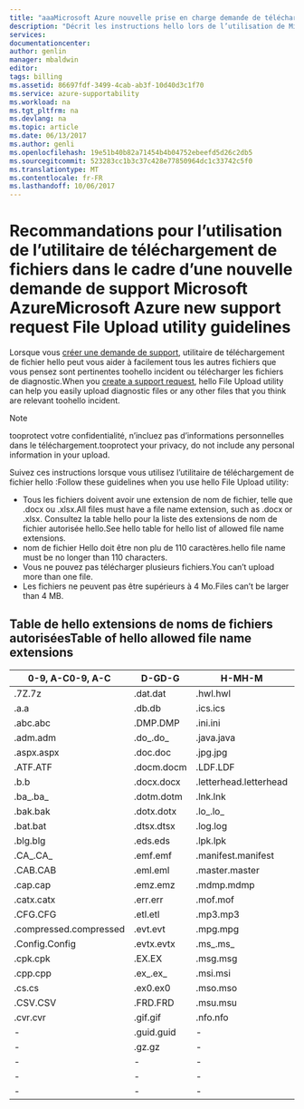 ```yaml
---
title: "aaaMicrosoft Azure nouvelle prise en charge demande de téléchargement de fichier de directives d’utilitaire | Documents Microsoft"
description: "Décrit les instructions hello lors de l’utilisation de Microsoft Azure nouvelle demande de support utilitaire de téléchargement de fichiers"
services: 
documentationcenter: 
author: genlin
manager: mbaldwin
editor: 
tags: billing
ms.assetid: 86697fdf-3499-4cab-ab3f-10d40d3c1f70
ms.service: azure-supportability
ms.workload: na
ms.tgt_pltfrm: na
ms.devlang: na
ms.topic: article
ms.date: 06/13/2017
ms.author: genli
ms.openlocfilehash: 19e51b40b82a71454b4b04752ebeefd5d26c2db5
ms.sourcegitcommit: 523283cc1b3c37c428e77850964dc1c33742c5f0
ms.translationtype: MT
ms.contentlocale: fr-FR
ms.lasthandoff: 10/06/2017
---
```

# <a name="microsoft-azure-new-support-request-file-upload-utility-guidelines"></a><span data-ttu-id="4e054-103">Recommandations pour l’utilisation de l’utilitaire de téléchargement de fichiers dans le cadre d’une nouvelle demande de support Microsoft Azure</span><span class="sxs-lookup"><span data-stu-id="4e054-103">Microsoft Azure new support request File Upload utility guidelines</span></span>
<span data-ttu-id="4e054-104">Lorsque vous [créer une demande de support](https://portal.azure.com/#create/Microsoft.Support), utilitaire de téléchargement de fichier hello peut vous aider à facilement tous les autres fichiers que vous pensez sont pertinentes toohello incident ou télécharger les fichiers de diagnostic.</span><span class="sxs-lookup"><span data-stu-id="4e054-104">When you [create a support request](https://portal.azure.com/#create/Microsoft.Support), hello File Upload utility can help you easily upload diagnostic files or any other files that you think are relevant toohello incident.</span></span>  

> [!NOTE]
> <span data-ttu-id="4e054-105">tooprotect votre confidentialité, n’incluez pas d’informations personnelles dans le téléchargement.</span><span class="sxs-lookup"><span data-stu-id="4e054-105">tooprotect your privacy, do not include any personal information in your upload.</span></span>
>
>

<span data-ttu-id="4e054-106">Suivez ces instructions lorsque vous utilisez l’utilitaire de téléchargement de fichier hello :</span><span class="sxs-lookup"><span data-stu-id="4e054-106">Follow these guidelines when you use hello File Upload utility:</span></span>

* <span data-ttu-id="4e054-107">Tous les fichiers doivent avoir une extension de nom de fichier, telle que .docx ou .xlsx.</span><span class="sxs-lookup"><span data-stu-id="4e054-107">All files must have a file name extension, such as .docx or .xlsx.</span></span> <span data-ttu-id="4e054-108">Consultez la table hello pour la liste des extensions de nom de fichier autorisée hello.</span><span class="sxs-lookup"><span data-stu-id="4e054-108">See hello table for hello list of allowed file name extensions.</span></span>
* <span data-ttu-id="4e054-109">nom de fichier Hello doit être non plu de 110 caractères.</span><span class="sxs-lookup"><span data-stu-id="4e054-109">hello file name must be no longer than 110 characters.</span></span>
* <span data-ttu-id="4e054-110">Vous ne pouvez pas télécharger plusieurs fichiers.</span><span class="sxs-lookup"><span data-stu-id="4e054-110">You can’t upload more than one file.</span></span>
* <span data-ttu-id="4e054-111">Les fichiers ne peuvent pas être supérieurs à 4 Mo.</span><span class="sxs-lookup"><span data-stu-id="4e054-111">Files can’t be larger than 4 MB.</span></span>

## <a name="table-of-hello-allowed-file-name-extensions"></a><span data-ttu-id="4e054-112">Table de hello extensions de noms de fichiers autorisées</span><span class="sxs-lookup"><span data-stu-id="4e054-112">Table of hello allowed file name extensions</span></span>
| <span data-ttu-id="4e054-113">0-9, A-C</span><span class="sxs-lookup"><span data-stu-id="4e054-113">0-9, A-C</span></span>    | <span data-ttu-id="4e054-114">D-G</span><span class="sxs-lookup"><span data-stu-id="4e054-114">D-G</span></span>   | <span data-ttu-id="4e054-115">H-M</span><span class="sxs-lookup"><span data-stu-id="4e054-115">H-M</span></span>         | <span data-ttu-id="4e054-116">N-P</span><span class="sxs-lookup"><span data-stu-id="4e054-116">N-P</span></span>   | <span data-ttu-id="4e054-117">R-T</span><span class="sxs-lookup"><span data-stu-id="4e054-117">R-T</span></span>      | <span data-ttu-id="4e054-118">U-W</span><span class="sxs-lookup"><span data-stu-id="4e054-118">U-W</span></span>        | <span data-ttu-id="4e054-119">X-Z</span><span class="sxs-lookup"><span data-stu-id="4e054-119">X-Z</span></span>     |
|-------------|-------|-------------|-------|----------|------------|---------|
| <span data-ttu-id="4e054-120">.7Z</span><span class="sxs-lookup"><span data-stu-id="4e054-120">.7z</span></span>         | <span data-ttu-id="4e054-121">.dat</span><span class="sxs-lookup"><span data-stu-id="4e054-121">.dat</span></span>  | <span data-ttu-id="4e054-122">.hwl</span><span class="sxs-lookup"><span data-stu-id="4e054-122">.hwl</span></span>        | <span data-ttu-id="4e054-123">.odx</span><span class="sxs-lookup"><span data-stu-id="4e054-123">.odx</span></span>  | <span data-ttu-id="4e054-124">.rar</span><span class="sxs-lookup"><span data-stu-id="4e054-124">.rar</span></span>     | <span data-ttu-id="4e054-125">.tdb</span><span class="sxs-lookup"><span data-stu-id="4e054-125">.tdb</span></span>       | <span data-ttu-id="4e054-126">.xlam</span><span class="sxs-lookup"><span data-stu-id="4e054-126">.xlam</span></span>   |
| <span data-ttu-id="4e054-127">.a</span><span class="sxs-lookup"><span data-stu-id="4e054-127">.a</span></span>          | <span data-ttu-id="4e054-128">.db</span><span class="sxs-lookup"><span data-stu-id="4e054-128">.db</span></span>   | <span data-ttu-id="4e054-129">.ics</span><span class="sxs-lookup"><span data-stu-id="4e054-129">.ics</span></span>        | <span data-ttu-id="4e054-130">.oft</span><span class="sxs-lookup"><span data-stu-id="4e054-130">.oft</span></span>  | <span data-ttu-id="4e054-131">.rdl</span><span class="sxs-lookup"><span data-stu-id="4e054-131">.rdl</span></span>     | <span data-ttu-id="4e054-132">.tdf</span><span class="sxs-lookup"><span data-stu-id="4e054-132">.tdf</span></span>       | <span data-ttu-id="4e054-133">.xlr</span><span class="sxs-lookup"><span data-stu-id="4e054-133">.xlr</span></span>    |
| <span data-ttu-id="4e054-134">.abc</span><span class="sxs-lookup"><span data-stu-id="4e054-134">.abc</span></span>        | <span data-ttu-id="4e054-135">.DMP</span><span class="sxs-lookup"><span data-stu-id="4e054-135">.DMP</span></span>  | <span data-ttu-id="4e054-136">.ini</span><span class="sxs-lookup"><span data-stu-id="4e054-136">.ini</span></span>        | <span data-ttu-id="4e054-137">.old</span><span class="sxs-lookup"><span data-stu-id="4e054-137">.old</span></span>  | <span data-ttu-id="4e054-138">.rdlc</span><span class="sxs-lookup"><span data-stu-id="4e054-138">.rdlc</span></span>    | <span data-ttu-id="4e054-139">.text</span><span class="sxs-lookup"><span data-stu-id="4e054-139">.text</span></span>      | <span data-ttu-id="4e054-140">.xls</span><span class="sxs-lookup"><span data-stu-id="4e054-140">.xls</span></span>    |
| <span data-ttu-id="4e054-141">.adm</span><span class="sxs-lookup"><span data-stu-id="4e054-141">.adm</span></span>        | <span data-ttu-id="4e054-142">.do_</span><span class="sxs-lookup"><span data-stu-id="4e054-142">.do_</span></span>  | <span data-ttu-id="4e054-143">.java</span><span class="sxs-lookup"><span data-stu-id="4e054-143">.java</span></span>       | <span data-ttu-id="4e054-144">.one</span><span class="sxs-lookup"><span data-stu-id="4e054-144">.one</span></span>  | <span data-ttu-id="4e054-145">.re_</span><span class="sxs-lookup"><span data-stu-id="4e054-145">.re_</span></span>     | <span data-ttu-id="4e054-146">.thmx</span><span class="sxs-lookup"><span data-stu-id="4e054-146">.thmx</span></span>      | <span data-ttu-id="4e054-147">.xlsb</span><span class="sxs-lookup"><span data-stu-id="4e054-147">.xlsb</span></span>   |
| <span data-ttu-id="4e054-148">.aspx</span><span class="sxs-lookup"><span data-stu-id="4e054-148">.aspx</span></span>       | <span data-ttu-id="4e054-149">.doc</span><span class="sxs-lookup"><span data-stu-id="4e054-149">.doc</span></span>  | <span data-ttu-id="4e054-150">.jpg</span><span class="sxs-lookup"><span data-stu-id="4e054-150">.jpg</span></span>        | <span data-ttu-id="4e054-151">.osd</span><span class="sxs-lookup"><span data-stu-id="4e054-151">.osd</span></span>  | <span data-ttu-id="4e054-152">.reg</span><span class="sxs-lookup"><span data-stu-id="4e054-152">.reg</span></span>     | <span data-ttu-id="4e054-153">.tif</span><span class="sxs-lookup"><span data-stu-id="4e054-153">.tif</span></span>       | <span data-ttu-id="4e054-154">.xlsm</span><span class="sxs-lookup"><span data-stu-id="4e054-154">.xlsm</span></span>   |
| <span data-ttu-id="4e054-155">.ATF</span><span class="sxs-lookup"><span data-stu-id="4e054-155">.ATF</span></span>        | <span data-ttu-id="4e054-156">.docm</span><span class="sxs-lookup"><span data-stu-id="4e054-156">.docm</span></span> | <span data-ttu-id="4e054-157">.LDF</span><span class="sxs-lookup"><span data-stu-id="4e054-157">.LDF</span></span>        | <span data-ttu-id="4e054-158">.OUT</span><span class="sxs-lookup"><span data-stu-id="4e054-158">.OUT</span></span>  | <span data-ttu-id="4e054-159">.remove</span><span class="sxs-lookup"><span data-stu-id="4e054-159">.remove</span></span>  | <span data-ttu-id="4e054-160">.trc</span><span class="sxs-lookup"><span data-stu-id="4e054-160">.trc</span></span>       | <span data-ttu-id="4e054-161">.xlsx</span><span class="sxs-lookup"><span data-stu-id="4e054-161">.xlsx</span></span>   |
| <span data-ttu-id="4e054-162">.b</span><span class="sxs-lookup"><span data-stu-id="4e054-162">.b</span></span>          | <span data-ttu-id="4e054-163">.docx</span><span class="sxs-lookup"><span data-stu-id="4e054-163">.docx</span></span> | <span data-ttu-id="4e054-164">.letterhead</span><span class="sxs-lookup"><span data-stu-id="4e054-164">.letterhead</span></span> | <span data-ttu-id="4e054-165">.p1</span><span class="sxs-lookup"><span data-stu-id="4e054-165">.p1</span></span>   | <span data-ttu-id="4e054-166">.ren</span><span class="sxs-lookup"><span data-stu-id="4e054-166">.ren</span></span>     | <span data-ttu-id="4e054-167">.TTD</span><span class="sxs-lookup"><span data-stu-id="4e054-167">.TTD</span></span>       | <span data-ttu-id="4e054-168">.xlt</span><span class="sxs-lookup"><span data-stu-id="4e054-168">.xlt</span></span>    |
| <span data-ttu-id="4e054-169">.ba_</span><span class="sxs-lookup"><span data-stu-id="4e054-169">.ba_</span></span>        | <span data-ttu-id="4e054-170">.dotm</span><span class="sxs-lookup"><span data-stu-id="4e054-170">.dotm</span></span> | <span data-ttu-id="4e054-171">.lnk</span><span class="sxs-lookup"><span data-stu-id="4e054-171">.lnk</span></span>        | <span data-ttu-id="4e054-172">.pcap</span><span class="sxs-lookup"><span data-stu-id="4e054-172">.pcap</span></span> | <span data-ttu-id="4e054-173">.rename</span><span class="sxs-lookup"><span data-stu-id="4e054-173">.rename</span></span>  | <span data-ttu-id="4e054-174">.tx_</span><span class="sxs-lookup"><span data-stu-id="4e054-174">.tx_</span></span>       | <span data-ttu-id="4e054-175">.xltx</span><span class="sxs-lookup"><span data-stu-id="4e054-175">.xltx</span></span>   |
| <span data-ttu-id="4e054-176">.bak</span><span class="sxs-lookup"><span data-stu-id="4e054-176">.bak</span></span>        | <span data-ttu-id="4e054-177">.dotx</span><span class="sxs-lookup"><span data-stu-id="4e054-177">.dotx</span></span> | <span data-ttu-id="4e054-178">.lo_</span><span class="sxs-lookup"><span data-stu-id="4e054-178">.lo_</span></span>        | <span data-ttu-id="4e054-179">.pdb</span><span class="sxs-lookup"><span data-stu-id="4e054-179">.pdb</span></span>  | <span data-ttu-id="4e054-180">.rft</span><span class="sxs-lookup"><span data-stu-id="4e054-180">.rft</span></span>     | <span data-ttu-id="4e054-181">.txt</span><span class="sxs-lookup"><span data-stu-id="4e054-181">.txt</span></span>       | <span data-ttu-id="4e054-182">.xml</span><span class="sxs-lookup"><span data-stu-id="4e054-182">.xml</span></span>    |
| <span data-ttu-id="4e054-183">.bat</span><span class="sxs-lookup"><span data-stu-id="4e054-183">.bat</span></span>        | <span data-ttu-id="4e054-184">.dtsx</span><span class="sxs-lookup"><span data-stu-id="4e054-184">.dtsx</span></span> | <span data-ttu-id="4e054-185">.log</span><span class="sxs-lookup"><span data-stu-id="4e054-185">.log</span></span>        | <span data-ttu-id="4e054-186">.pdf</span><span class="sxs-lookup"><span data-stu-id="4e054-186">.pdf</span></span>  | <span data-ttu-id="4e054-187">.rpt</span><span class="sxs-lookup"><span data-stu-id="4e054-187">.rpt</span></span>     | <span data-ttu-id="4e054-188">.uccapilog</span><span class="sxs-lookup"><span data-stu-id="4e054-188">.uccapilog</span></span> | <span data-ttu-id="4e054-189">.xmla</span><span class="sxs-lookup"><span data-stu-id="4e054-189">.xmla</span></span>   |
| <span data-ttu-id="4e054-190">.blg</span><span class="sxs-lookup"><span data-stu-id="4e054-190">.blg</span></span>        | <span data-ttu-id="4e054-191">.eds</span><span class="sxs-lookup"><span data-stu-id="4e054-191">.eds</span></span>  | <span data-ttu-id="4e054-192">.lpk</span><span class="sxs-lookup"><span data-stu-id="4e054-192">.lpk</span></span>        | <span data-ttu-id="4e054-193">.piz</span><span class="sxs-lookup"><span data-stu-id="4e054-193">.piz</span></span>  | <span data-ttu-id="4e054-194">.rte</span><span class="sxs-lookup"><span data-stu-id="4e054-194">.rte</span></span>     | <span data-ttu-id="4e054-195">.uccplog</span><span class="sxs-lookup"><span data-stu-id="4e054-195">.uccplog</span></span>   | <span data-ttu-id="4e054-196">.xps</span><span class="sxs-lookup"><span data-stu-id="4e054-196">.xps</span></span>    |
| <span data-ttu-id="4e054-197">.CA_</span><span class="sxs-lookup"><span data-stu-id="4e054-197">.CA_</span></span>        | <span data-ttu-id="4e054-198">.emf</span><span class="sxs-lookup"><span data-stu-id="4e054-198">.emf</span></span>  | <span data-ttu-id="4e054-199">.manifest</span><span class="sxs-lookup"><span data-stu-id="4e054-199">.manifest</span></span>   | <span data-ttu-id="4e054-200">.pmls</span><span class="sxs-lookup"><span data-stu-id="4e054-200">.pmls</span></span> | <span data-ttu-id="4e054-201">.rtf</span><span class="sxs-lookup"><span data-stu-id="4e054-201">.rtf</span></span>     | <span data-ttu-id="4e054-202">.udcx</span><span class="sxs-lookup"><span data-stu-id="4e054-202">.udcx</span></span>      | <span data-ttu-id="4e054-203">.xsd</span><span class="sxs-lookup"><span data-stu-id="4e054-203">.xsd</span></span>    |
| <span data-ttu-id="4e054-204">.CAB</span><span class="sxs-lookup"><span data-stu-id="4e054-204">.CAB</span></span>        | <span data-ttu-id="4e054-205">.eml</span><span class="sxs-lookup"><span data-stu-id="4e054-205">.eml</span></span>  | <span data-ttu-id="4e054-206">.master</span><span class="sxs-lookup"><span data-stu-id="4e054-206">.master</span></span>     | <span data-ttu-id="4e054-207">.png</span><span class="sxs-lookup"><span data-stu-id="4e054-207">.png</span></span>  | <span data-ttu-id="4e054-208">.run</span><span class="sxs-lookup"><span data-stu-id="4e054-208">.run</span></span>     | <span data-ttu-id="4e054-209">.vb_</span><span class="sxs-lookup"><span data-stu-id="4e054-209">.vb_</span></span>       | <span data-ttu-id="4e054-210">.xsn</span><span class="sxs-lookup"><span data-stu-id="4e054-210">.xsn</span></span>    |
| <span data-ttu-id="4e054-211">.cap</span><span class="sxs-lookup"><span data-stu-id="4e054-211">.cap</span></span>        | <span data-ttu-id="4e054-212">.emz</span><span class="sxs-lookup"><span data-stu-id="4e054-212">.emz</span></span>  | <span data-ttu-id="4e054-213">.mdmp</span><span class="sxs-lookup"><span data-stu-id="4e054-213">.mdmp</span></span>       | <span data-ttu-id="4e054-214">.potx</span><span class="sxs-lookup"><span data-stu-id="4e054-214">.potx</span></span> | <span data-ttu-id="4e054-215">.saz</span><span class="sxs-lookup"><span data-stu-id="4e054-215">.saz</span></span>     | <span data-ttu-id="4e054-216">.vbs_</span><span class="sxs-lookup"><span data-stu-id="4e054-216">.vbs_</span></span>      | <span data-ttu-id="4e054-217">.xxx</span><span class="sxs-lookup"><span data-stu-id="4e054-217">.xxx</span></span>    |
| <span data-ttu-id="4e054-218">.catx</span><span class="sxs-lookup"><span data-stu-id="4e054-218">.catx</span></span>       | <span data-ttu-id="4e054-219">.err</span><span class="sxs-lookup"><span data-stu-id="4e054-219">.err</span></span>  | <span data-ttu-id="4e054-220">.mof</span><span class="sxs-lookup"><span data-stu-id="4e054-220">.mof</span></span>        | <span data-ttu-id="4e054-221">.ppt</span><span class="sxs-lookup"><span data-stu-id="4e054-221">.ppt</span></span>  | <span data-ttu-id="4e054-222">.sql</span><span class="sxs-lookup"><span data-stu-id="4e054-222">.sql</span></span>     | <span data-ttu-id="4e054-223">.vcf</span><span class="sxs-lookup"><span data-stu-id="4e054-223">.vcf</span></span>       | <span data-ttu-id="4e054-224">.z_</span><span class="sxs-lookup"><span data-stu-id="4e054-224">.z_</span></span>     |
| <span data-ttu-id="4e054-225">.CFG</span><span class="sxs-lookup"><span data-stu-id="4e054-225">.CFG</span></span>        | <span data-ttu-id="4e054-226">.etl</span><span class="sxs-lookup"><span data-stu-id="4e054-226">.etl</span></span>  | <span data-ttu-id="4e054-227">.mp3</span><span class="sxs-lookup"><span data-stu-id="4e054-227">.mp3</span></span>        | <span data-ttu-id="4e054-228">.pptm</span><span class="sxs-lookup"><span data-stu-id="4e054-228">.pptm</span></span> | <span data-ttu-id="4e054-229">.sqlplan</span><span class="sxs-lookup"><span data-stu-id="4e054-229">.sqlplan</span></span> | <span data-ttu-id="4e054-230">.vsd</span><span class="sxs-lookup"><span data-stu-id="4e054-230">.vsd</span></span>       | <span data-ttu-id="4e054-231">.z01</span><span class="sxs-lookup"><span data-stu-id="4e054-231">.z01</span></span>    |
| <span data-ttu-id="4e054-232">.compressed</span><span class="sxs-lookup"><span data-stu-id="4e054-232">.compressed</span></span> | <span data-ttu-id="4e054-233">.evt</span><span class="sxs-lookup"><span data-stu-id="4e054-233">.evt</span></span>  | <span data-ttu-id="4e054-234">.mpg</span><span class="sxs-lookup"><span data-stu-id="4e054-234">.mpg</span></span>        | <span data-ttu-id="4e054-235">.pptx</span><span class="sxs-lookup"><span data-stu-id="4e054-235">.pptx</span></span> | <span data-ttu-id="4e054-236">.stp</span><span class="sxs-lookup"><span data-stu-id="4e054-236">.stp</span></span>     | <span data-ttu-id="4e054-237">.wdb</span><span class="sxs-lookup"><span data-stu-id="4e054-237">.wdb</span></span>       | <span data-ttu-id="4e054-238">.z02</span><span class="sxs-lookup"><span data-stu-id="4e054-238">.z02</span></span>    |
| <span data-ttu-id="4e054-239">.Config</span><span class="sxs-lookup"><span data-stu-id="4e054-239">.Config</span></span>     | <span data-ttu-id="4e054-240">.evtx</span><span class="sxs-lookup"><span data-stu-id="4e054-240">.evtx</span></span> | <span data-ttu-id="4e054-241">.ms_</span><span class="sxs-lookup"><span data-stu-id="4e054-241">.ms_</span></span>        | <span data-ttu-id="4e054-242">.prn</span><span class="sxs-lookup"><span data-stu-id="4e054-242">.prn</span></span>  | <span data-ttu-id="4e054-243">.svclog</span><span class="sxs-lookup"><span data-stu-id="4e054-243">.svclog</span></span>  | <span data-ttu-id="4e054-244">.wks</span><span class="sxs-lookup"><span data-stu-id="4e054-244">.wks</span></span>       | <span data-ttu-id="4e054-245">.zi</span><span class="sxs-lookup"><span data-stu-id="4e054-245">.zi</span></span>     |
| <span data-ttu-id="4e054-246">.cpk</span><span class="sxs-lookup"><span data-stu-id="4e054-246">.cpk</span></span>        | <span data-ttu-id="4e054-247">.EX</span><span class="sxs-lookup"><span data-stu-id="4e054-247">.EX</span></span>   | <span data-ttu-id="4e054-248">.msg</span><span class="sxs-lookup"><span data-stu-id="4e054-248">.msg</span></span>        | <span data-ttu-id="4e054-249">.psf</span><span class="sxs-lookup"><span data-stu-id="4e054-249">.psf</span></span>  |   -       | <span data-ttu-id="4e054-250">.wma</span><span class="sxs-lookup"><span data-stu-id="4e054-250">.wma</span></span>       | <span data-ttu-id="4e054-251">.zi_</span><span class="sxs-lookup"><span data-stu-id="4e054-251">.zi_</span></span>    |
| <span data-ttu-id="4e054-252">.cpp</span><span class="sxs-lookup"><span data-stu-id="4e054-252">.cpp</span></span>        | <span data-ttu-id="4e054-253">.ex_</span><span class="sxs-lookup"><span data-stu-id="4e054-253">.ex_</span></span>  | <span data-ttu-id="4e054-254">.msi</span><span class="sxs-lookup"><span data-stu-id="4e054-254">.msi</span></span>        | <span data-ttu-id="4e054-255">.pst</span><span class="sxs-lookup"><span data-stu-id="4e054-255">.pst</span></span>  |  -        | <span data-ttu-id="4e054-256">.wmv</span><span class="sxs-lookup"><span data-stu-id="4e054-256">.wmv</span></span>       | <span data-ttu-id="4e054-257">.zip</span><span class="sxs-lookup"><span data-stu-id="4e054-257">.zip</span></span>    |
| <span data-ttu-id="4e054-258">.cs</span><span class="sxs-lookup"><span data-stu-id="4e054-258">.cs</span></span>         | <span data-ttu-id="4e054-259">.ex0</span><span class="sxs-lookup"><span data-stu-id="4e054-259">.ex0</span></span>  | <span data-ttu-id="4e054-260">.mso</span><span class="sxs-lookup"><span data-stu-id="4e054-260">.mso</span></span>        | <span data-ttu-id="4e054-261">.pub</span><span class="sxs-lookup"><span data-stu-id="4e054-261">.pub</span></span>  | -         | <span data-ttu-id="4e054-262">.wmz</span><span class="sxs-lookup"><span data-stu-id="4e054-262">.wmz</span></span>       | <span data-ttu-id="4e054-263">.zip_</span><span class="sxs-lookup"><span data-stu-id="4e054-263">.zip_</span></span>   |
| <span data-ttu-id="4e054-264">.CSV</span><span class="sxs-lookup"><span data-stu-id="4e054-264">.CSV</span></span>        | <span data-ttu-id="4e054-265">.FRD</span><span class="sxs-lookup"><span data-stu-id="4e054-265">.FRD</span></span>  | <span data-ttu-id="4e054-266">.msu</span><span class="sxs-lookup"><span data-stu-id="4e054-266">.msu</span></span>        | -      |-          | <span data-ttu-id="4e054-267">.wps</span><span class="sxs-lookup"><span data-stu-id="4e054-267">.wps</span></span>       | <span data-ttu-id="4e054-268">.zipp</span><span class="sxs-lookup"><span data-stu-id="4e054-268">.zipp</span></span>   |
| <span data-ttu-id="4e054-269">.cvr</span><span class="sxs-lookup"><span data-stu-id="4e054-269">.cvr</span></span>        | <span data-ttu-id="4e054-270">.gif</span><span class="sxs-lookup"><span data-stu-id="4e054-270">.gif</span></span>  | <span data-ttu-id="4e054-271">.nfo</span><span class="sxs-lookup"><span data-stu-id="4e054-271">.nfo</span></span>        | -      |-          | <span data-ttu-id="4e054-272">.wpt</span><span class="sxs-lookup"><span data-stu-id="4e054-272">.wpt</span></span>       | <span data-ttu-id="4e054-273">.zipped</span><span class="sxs-lookup"><span data-stu-id="4e054-273">.zipped</span></span> |
| -            | <span data-ttu-id="4e054-274">.guid</span><span class="sxs-lookup"><span data-stu-id="4e054-274">.guid</span></span> | -            | -      | -         | <span data-ttu-id="4e054-275">.wsdl</span><span class="sxs-lookup"><span data-stu-id="4e054-275">.wsdl</span></span>      | <span data-ttu-id="4e054-276">.zippy</span><span class="sxs-lookup"><span data-stu-id="4e054-276">.zippy</span></span>  |
| -            | <span data-ttu-id="4e054-277">.gz</span><span class="sxs-lookup"><span data-stu-id="4e054-277">.gz</span></span>   | -            | -      | -         | <span data-ttu-id="4e054-278">.wsp</span><span class="sxs-lookup"><span data-stu-id="4e054-278">.wsp</span></span>       | <span data-ttu-id="4e054-279">.zipx</span><span class="sxs-lookup"><span data-stu-id="4e054-279">.zipx</span></span>   |
| -            | -      | -            | -      | -         | <span data-ttu-id="4e054-280">.wtl</span><span class="sxs-lookup"><span data-stu-id="4e054-280">.wtl</span></span>       | <span data-ttu-id="4e054-281">.zit</span><span class="sxs-lookup"><span data-stu-id="4e054-281">.zit</span></span>    |
| -            | -      | -            | -      | -         |     -       | <span data-ttu-id="4e054-282">.zix</span><span class="sxs-lookup"><span data-stu-id="4e054-282">.zix</span></span>    |
| -            | -      | -            | -      | -         |  -          | <span data-ttu-id="4e054-283">.zzz</span><span class="sxs-lookup"><span data-stu-id="4e054-283">.zzz</span></span>    |
